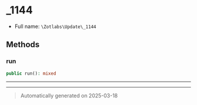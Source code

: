 
# _1144





* Full name: `\Zotlabs\Update\_1144`




## Methods


### run



```php
public run(): mixed
```












***


***
> Automatically generated on 2025-03-18
